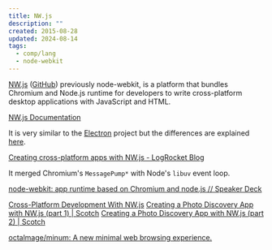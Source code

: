 ```yaml
---
title: NW.js
description: ""
created: 2015-08-28
updated: 2024-08-14
tags:
  - comp/lang
  - node-webkit
---
```


[NW.js](http://nwjs.io/) ([GitHub](https://github.com/nwjs/nw.js))
previously node-webkit, is a platform that bundles Chromium and Node.js runtime for developers to write cross-platform desktop applications with JavaScript and HTML.

[NW.js Documentation](http://docs.nwjs.io/en/latest/)

It is very similar to the [Electron](http://nwjs.io/) project but the differences are explained [here](http://electron.atom.io/docs/latest/development/atom-shell-vs-node-webkit/).

[Creating cross-platform apps with NW.js - LogRocket Blog](https://blog.logrocket.com/creating-cross-platform-apps-nw-js/)

It merged Chromium's `MessagePump*` with Node's `libuv` event loop.

[node-webkit: app runtime based on Chromium and node.js // Speaker Deck](https://speakerdeck.com/zcbenz/node-webkit-app-runtime-based-on-chromium-and-node-dot-js)

[Cross-Platform Development With NW.js](https://code.tutsplus.com/tutorials/cross-platform-development-with-nwjs--cms-23281)
[Creating a Photo Discovery App with NW.js (part 1) | Scotch](https://scotch.io/tutorials/creating-a-photo-discovery-app-with-nw-js-part-1)
[Creating a Photo Discovery App with NW.js (part 2) | Scotch](https://scotch.io/tutorials/creating-a-photo-discovery-app-with-nw-js-part-2)

[octalmage/minum: A new minimal web browsing experience.](https://github.com/octalmage/minum)
